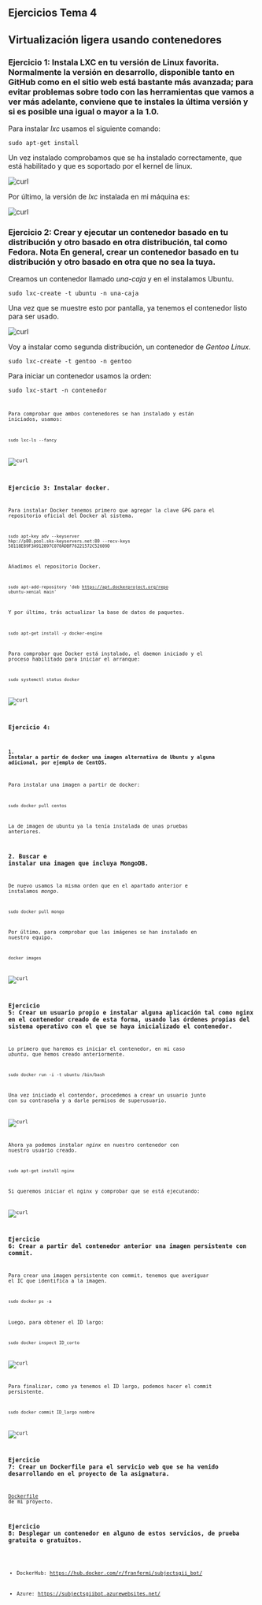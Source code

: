 ## Ejercicios Tema 4

## Virtualización ligera usando contenedores

### Ejercicio 1: Instala LXC en tu versión de Linux favorita. Normalmente la versión en desarrollo, disponible tanto en GitHub como en el sitio web está bastante más avanzada; para evitar problemas sobre todo con las herramientas que vamos a ver más adelante, conviene que te instales la última versión y si es posible una igual o mayor a la 1.0.

Para instalar *lxc* usamos el siguiente comando:

<code>sudo apt-get install</code>

Un vez instalado comprobamos que se ha instalado correctamente, que está habilitado y que es soportado por el kernel de linux.

![curl](Imagen)

Por último, la versión de *lxc* instalada en mi máquina es:

![curl](Imagen)

### Ejercicio 2: Crear y ejecutar un contenedor basado en tu distribución y otro basado en otra distribución, tal como Fedora. Nota En general, crear un contenedor basado en tu distribución y otro basado en otra que no sea la tuya.

Creamos un contenedor llamado *una-caja* y en el instalamos Ubuntu.

<code>sudo lxc-create -t ubuntu -n una-caja</code>

Una vez que se muestre esto por pantalla, ya tenemos el contenedor listo para ser usado.

![curl](Imagen)

Voy a instalar como segunda distribución, un contenedor de *Gentoo Linux*.

<code>sudo lxc-create -t gentoo -n gentoo</code>

Para iniciar un contenedor usamos la orden:

<code>sudo lxc-start -n contenedor<code>

Para comprobar que ambos contenedores se han instalado y están iniciados, usamos:

<code>sudo lxc-ls --fancy</code>

![curl](Imagen)

### Ejercicio 3: Instalar docker.

Para instalar Docker tenemos primero que agregar la clave GPG para el repositorio oficial del Docker al sistema.

<code>sudo apt-key adv --keyserver hkp://p80.pool.sks-keyservers.net:80 --recv-keys 58118E89F3A912897C070ADBF76221572C52609D</code>

Añadimos el repositorio Docker.

<code>sudo apt-add-repository 'deb https://apt.dockerproject.org/repo ubuntu-xenial main'</code>

Y por último, trás actualizar la base de datos de paquetes.

<code>sudo apt-get install -y docker-engine</code>

Para comprobar que Docker está instalado, el daemon iniciado y el proceso habilitado para iniciar el arranque:

<code>sudo systemctl status docker</code>

![curl](Imagen)

### Ejercicio 4:

#### 1. Instalar a partir de docker una imagen alternativa de Ubuntu y alguna adicional, por ejemplo de CentOS.

Para instalar una imagen a partir de docker:

<code>sudo docker pull centos</code>

La de imagen de ubuntu ya la tenía instalada de unas pruebas anteriores.

### 2. Buscar e instalar una imagen que incluya MongoDB.

De nuevo usamos la misma orden que en el apartado anterior e instalamos *mongo*.

<code>sudo docker pull mongo</code>

Por último, para comprobar que las imágenes se han instalado en nuestro equipo.

<code>docker images</code>

![curl](Imagen)

### Ejercicio 5: Crear un usuario propio e instalar alguna aplicación tal como nginx en el contenedor creado de esta forma, usando las órdenes propias del sistema operativo con el que se haya inicializado el contenedor.

Lo primero que haremos es iniciar el contenedor, en mi caso *ubuntu*, que hemos creado anteriormente.

<code>sudo docker run -i -t ubuntu /bin/bash</code>

Una vez iniciado el contendor, procedemos a crear un usuario junto con su contraseña y a darle permisos de superusuario.

![curl](Imagen)

Ahora ya podemos instalar *nginx* en nuestro contenedor con nuestro usuario creado.

<code>sudo apt-get install nginx</code>

Si queremos iniciar el nginx y comprobar que se está ejecutando:

![curl](Imagen)

### Ejercicio 6: Crear a partir del contenedor anterior una imagen persistente con commit.

Para crear una imagen persistente con commit, tenemos que averiguar el IC que identifica a la imagen.

<code>sudo docker ps -a</code>

Luego, para obtener el ID largo:

<code>sudo docker inspect ID_corto</code>

![curl](Imagen)

Para finalizar, como ya tenemos el ID largo, podemos hacer el commit persistente.

<code>sudo docker commit ID_largo nombre</code>

![curl](Imagen)

### Ejercicio 7: Crear un Dockerfile para el servicio web que se ha venido desarrollando en el proyecto de la asignatura.

[Dockerfile](https://github.com/franfermi/Infraestructura-Virtual_IV/blob/master/Dockerfile) de mi proyecto.

### Ejercicio 8: Desplegar un contenedor en alguno de estos servicios, de prueba gratuita o gratuitos.

* DockerHub: https://hub.docker.com/r/franfermi/subjectsgii_bot/

* Azure: https://subjectsgiibot.azurewebsites.net/
